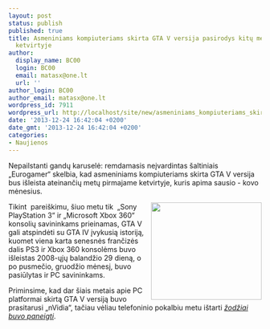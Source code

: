 ```yaml
---
layout: post
status: publish
published: true
title: Asmeniniams kompiuteriams skirta GTA V versija pasirodys kitų metų pirmajame
  ketvirtyje
author:
  display_name: BC00
  login: BC00
  email: matasx@one.lt
  url: ''
author_login: BC00
author_email: matasx@one.lt
wordpress_id: 7911
wordpress_url: http://localhost/site/new/asmeniniams_kompiuteriams_skirta_gta_v_versija_pasirodys_kitu_metu_pirmaji_ketvirti/
date: '2013-12-24 16:42:04 +0200'
date_gmt: '2013-12-24 16:42:04 +0200'
categories:
- Naujienos
---
```

<p>
	Nepailstanti gandų karuselė: remdamasis neįvardintas &scaron;altiniais &bdquo;Eurogamer&ldquo; skelbia, kad asmeniniams kompiuteriams skirta GTA V versija bus i&scaron;leista ateinančių metų pirmajame ketvirtyje, kuris apima sausio - kovo mėnesius.</p>
<p>
	<img alt="" src="http://technews.lt/userfiles/GTAVlogo(1).jpg" style="width: 220px; height: 194px; float: right;" />Tikint&nbsp; parei&scaron;kimu, &scaron;iuo metu tik&nbsp; &bdquo;Sony PlayStation 3&ldquo; ir &bdquo;Microsoft Xbox 360&ldquo; konsolių savininkams prieinamas, GTA V gali atspindėti su GTA IV įvykusią istoriją, kuomet viena karta senesnės frančizės dalis PS3 ir Xbox 360 konsolėms buvo i&scaron;leistas 2008-ųjų balandžio 29 dieną, o po pusmečio, gruodžio mėnesį, buvo pasiūlytas ir PC savininkams.</p>
<p>
	Priminsime, kad dar &scaron;iais metais apie PC platformai skirtą GTA V versiją buvo prasitarusi &bdquo;nVidia&ldquo;, tačiau vėliau telefoninio pokalbiu metu i&scaron;tarti <em><a href="http://www.technews.lt/tekstas/nvidia_suskumba_neigti_pacios_savo_zodzius_apie_gta_v_pc_versija.html;;">žodžiai buvo paneigti</a></em>.</p>
